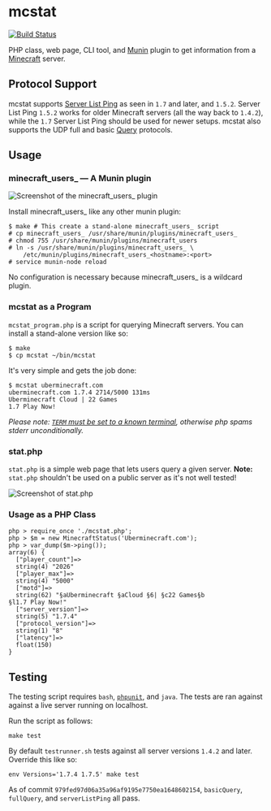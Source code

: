 # mcstat

[![Build Status](https://travis-ci.org/winny-/mcstat.png?branch=master)](https://travis-ci.org/winny-/mcstat)

PHP class, web page, CLI tool, and [Munin][] plugin to get information from a
[Minecraft][] server.

[Munin]: http://munin-monitoring.org/
[Minecraft]: http://www.minecraft.net/

## Protocol Support

mcstat supports [Server List Ping][] as seen in `1.7` and later, and `1.5.2`. Server List Ping `1.5.2` works for older Minecraft servers (all the way back to `1.4.2`), while the `1.7` Server List Ping should be used for newer setups. mcstat also supports the UDP full and basic [Query][] protocols.

[Server List Ping]: http://wiki.vg/Server_List_Ping
[Query]: http://wiki.vg/Query

## Usage

### minecraft_users_ — A Munin plugin

![Screenshot of the minecraft_users_ plugin](https://imgur.com/LxYK5pg.png)

Install minecraft_users_ like any other munin plugin:

    $ make # This create a stand-alone minecraft_users_ script
    # cp minecraft_users_ /usr/share/munin/plugins/minecraft_users_
    # chmod 755 /usr/share/munin/plugins/minecraft_users
    # ln -s /usr/share/munin/plugins/minecraft_users_ \
        /etc/munin/plugins/minecraft_users_<hostname>:<port>
    # service munin-node reload

No configuration is necessary because minecraft_users_ is a wildcard plugin.

### mcstat as a Program

`mcstat_program.php` is a script for querying Minecraft servers. You can install a stand-alone version like so:

    $ make
    $ cp mcstat ~/bin/mcstat

It's very simple and gets the job done:

    $ mcstat uberminecraft.com
    uberminecraft.com 1.7.4 2714/5000 131ms
    Uberminecraft Cloud | 22 Games
    1.7 Play Now!

*Please note:
[`TERM` must be set to a known terminal](https://github.com/nodesocket/commando/issues/9),
otherwise php spams stderr unconditionally.*

### stat.php

`stat.php` is a simple web page that lets users query a given server.
**Note:** `stat.php` shouldn't be used on a public server as it's not
well tested!

![Screenshot of stat.php](https://i.imgur.com/Nc4yVOi.png)

### Usage as a PHP Class

    php > require_once './mcstat.php';
    php > $m = new MinecraftStatus('Uberminecraft.com');
    php > var_dump($m->ping());
    array(6) {
      ["player_count"]=>
      string(4) "2026"
      ["player_max"]=>
      string(4) "5000"
      ["motd"]=>
      string(62) "§aUberminecraft §aCloud §6| §c22 Games§b
    §l1.7 Play Now!"
      ["server_version"]=>
      string(5) "1.7.4"
      ["protocol_version"]=>
      string(1) "8"
      ["latency"]=>
      float(150)
    }

## Testing

The testing script requires `bash`, [`phpunit`][phpunit], and `java`. The tests
are ran against against a live server running on localhost.

Run the script as follows:

    make test

By default `testrunner.sh` tests against all server versions `1.4.2` and later.
Override this like so:

    env Versions='1.7.4 1.7.5' make test

As of commit `979fed97d06a35a96af9195e7750ea1648602154`, `basicQuery`,
`fullQuery`, and `serverListPing` all pass.

[phpunit]: http://phpunit.de/
